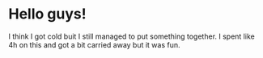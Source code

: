 # Hello guys!

I think I got cold buit I still managed to put something together. I spent like 4h on this and got a bit carried away but it was fun.

